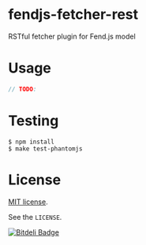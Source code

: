 # fendjs-fetcher-rest

RSTful fetcher plugin for Fend.js model

# Usage

```js
// TODO:
```

# Testing

```
$ npm install
$ make test-phantomjs
```

# License

[MIT license](http://www.opensource.org/licenses/mit-license.php).

See the `LICENSE`.


[![Bitdeli Badge](https://d2weczhvl823v0.cloudfront.net/Frapwings/fendjs-fetcher-rest/trend.png)](https://bitdeli.com/free "Bitdeli Badge")


